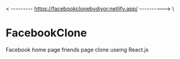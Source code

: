 
  < --------- https://facebookclonebydiyor.netlify.app/ ---------->
\
# FacebookClone
Facebook home page friends page clone useing React.js

